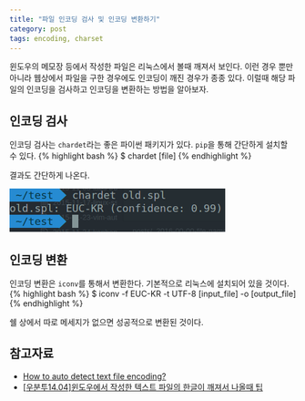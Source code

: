 ```yaml
---
title: "파일 인코딩 검사 및 인코딩 변환하기"
category: post
tags: encoding, charset
---
```

윈도우의 메모장 등에서 작성한 파일은 리눅스에서 볼때 깨져서 보인다. 이런 경우 뿐만아니라 웹상에서 파일을 구한 경우에도 인코딩이 깨진 경우가 종종 있다. 이럴때 해당 파일의 인코딩을 검사하고 인코딩을 변환하는 방법을 알아보자.

## 인코딩 검사

인코딩 검사는 `chardet`라는 좋은 파이썬 패키지가 있다. `pip`을 통해 간단하게 설치할 수 있다.
{% highlight bash %}
$ chardet [file]
{% endhighlight %}

결과도 간단하게 나온다.  

![old.spl: EUC-KR (confidence: 0.99)](/images/2016-09-15/01.png)

## 인코딩 변환

인코딩 변환은 `iconv`를 통해서 변환한다. 기본적으로 리눅스에 설치되어 있을 것이다.
{% highlight bash %}
$ iconv -f EUC-KR -t UTF-8 [input_file] -o [output_file]
{% endhighlight %}

쉘 상에서 따로 메세지가 없으면 성공적으로 변환된 것이다.

## 참고자료
- [How to auto detect text file encoding?](http://superuser.com/questions/301552/how-to-auto-detect-text-file-encoding)
- [\[우분투14.04\]윈도우에서 작성한 텍스트 파일의 한글이 깨져서 나올때 팁](http://forum.falinux.com/zbxe/index.php?document_srl=807803)
